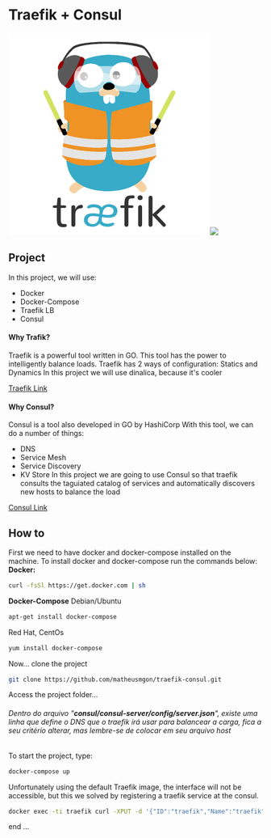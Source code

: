 
# Traefik + Consul

![](https://raw.githubusercontent.com/docker-library/docs/a6cc2c5f4bc6658168f2a0abbb0307acaefff80e/traefik/logo.png)![](https://www.datocms-assets.com/2885/1506458593-blog-consul-list.svg?fit=max&fm=jpg&w=1000)


## Project
In this project, we will use:
- Docker
- Docker-Compose
- Traefik LB
- Consul

#### Why Trafik?
Traefik is a powerful tool written in GO.
This tool has the power to intelligently balance loads.
Traefik has 2 ways of configuration:
Statics and Dynamics
In this project we will use dinalica, because it's cooler

[Traefik Link](https://traefik.io "Trafik Link")

#### Why Consul?
Consul is a tool also developed in GO by HashiCorp
With this tool, we can do a number of things:
- DNS
- Service Mesh
- Service Discovery
- KV Store
In this project we are going to use Consul so that traefik consults the taguiated catalog of services and automatically discovers new hosts to balance the load

[Consul Link](https://consul.io "Consul Link")

## How to

First we need to have docker and docker-compose installed on the machine.
To install docker and docker-compose run the commands below:
**Docker:**
```sh
curl -fsSl https://get.docker.com | sh
```
**Docker-Compose**
Debian/Ubuntu
```sh
apt-get install docker-compose
```
Red Hat, CentOs
```sh
yum install docker-compose
```
Now... clone the project
```sh
git clone https://github.com/matheusmgon/traefik-consul.git
```
Access the project folder...

###### Dentro do arquivo "**consul/consul-server/config/server.json**", existe uma linha que define o DNS que o traefik irá usar para balancear a carga, fica a seu critério alterar, mas lembre-se de colocar em seu arquivo host

To start the project, type:

```sh
docker-compose up
```

Unfortunately using the default Traefik image, the interface will not be accessible, but this we solved by registering a traefik service at the consul.
```sh
docker exec -ti traefik curl -XPUT -d '{"ID":"traefik","Name":"traefik","tags":["traefik.enable=true","traefik.http.routers.traefik.entrypoints=web","traefik.http.routers.traefik.rule=Host(`traefik.redelocal`)","traefik.http.routers.traefik.service=api@internal"],"port":80}}' http://consul-server:8500/v1/agent/service/register?replace-existing-checks=true
```

end ...
